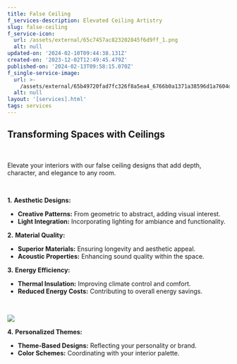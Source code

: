 ```yaml
---
title: False Ceiling
f_services-description: Elevated Ceiling Artistry
slug: false-ceiling
f_service-icon:
  url: /assets/external/65c7457ac823202845f6d9ff_1.png
  alt: null
updated-on: '2024-02-10T09:44:38.131Z'
created-on: '2023-12-02T12:49:45.479Z'
published-on: '2024-02-13T09:58:15.070Z'
f_single-service-image:
  url: >-
    /assets/external/65b49720fad7fc326f8a5ea4_6766b0a1371a38596d1a7604d1776d1f.jpg
  alt: null
layout: '[services].html'
tags: services
---
```


**Transforming Spaces with Ceilings**
-------------------------------------

‍

Elevate your interiors with our false ceiling designs that add depth, character, and elegance to any room.

‍

**1.** **Aesthetic Designs:**

*   **Creative Patterns:** From geometric to abstract, adding visual interest.
*   **Light Integration:** Incorporating lighting for ambiance and functionality.

**2.** **Material Quality:**

*   **Superior Materials:** Ensuring longevity and aesthetic appeal.
*   **Acoustic Properties:** Enhancing sound quality within the space.

**3.** **Energy Efficiency:**

*   **Thermal Insulation:** Improving climate control and comfort.
*   **Reduced Energy Costs:** Contributing to overall energy savings.

‍

![](/assets/external/65b0fe0eb16f3335ac8f3138_2151037471.jpg)

**4.** **Personalized Themes:**

*   **Theme-Based Designs:** Reflecting your personality or brand.
*   **Color Schemes:** Coordinating with your interior palette.
